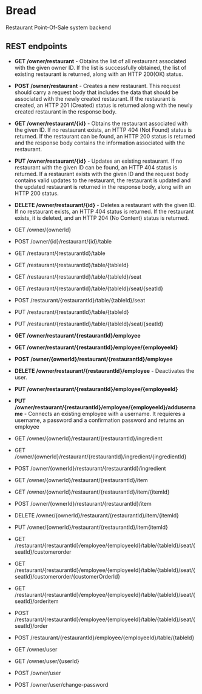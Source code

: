 # Bread
Restaurant Point-Of-Sale system backend

## REST endpoints

* __GET /owner/restaurant__ - Obtains the list of all restaurant associated with the given owner ID. If the list is successfully obtained, the list of existing restaurant is returned, along with an HTTP 200(OK) status.
* __POST /owner/restaurant__ - Creates a new restaurant. This request should carry a request body that includes the data that should be associated with the newly created restaurant. If the restaurant is created, an HTTP 201 (Created) status is returned along with the newly created restaurant in the response body.
* __GET /owner/restaurant/{id}__ - Obtains the restaurant associated with the given ID. If no restaurant exists, an HTTP 404 (Not Found) status is returned. If the restaurant can be found, an HTTP 200 status is returned and the response body contains the information associated with the restaurant.
* __PUT /owner/restaurant/{id}__ - Updates an existing restaurant. If no restaurant with the given ID can be found, an HTTP 404 status is returned. If a restaurant exists with the given ID and the request body contains valid updates to the restaurant, the restaurant is updated and the updated restaurant is returned in the response body, along with an HTTP 200 status.
* __DELETE /owner/restaurant/{id}__ - Deletes a restaurant with the given ID. If no restaurant exists, an HTTP 404 status is returned. If the restaurant exists, it is deleted, and an HTTP 204 (No Content) status is returned.
* GET /owner/{ownerId}
* POST /owner/{id}/restaurant/{id}/table

* GET /restaurant/{restaurantId}/table
* GET /restaurant/{restaurantId}/table/{tableId}
* GET /restaurant/{restaurantId}/table/{tableId}/seat
* GET /restaurant/{restaurantId}/table/{tableId}/seat/{seatId}
* POST /restaurant/{restaurantId}/table/{tableId}/seat
* PUT /restaurant/{restaurantId}/table/{tableId}
* PUT /restaurant/{restaurantId}/table/{tableId}/seat/{seatId}

* __GET /owner/restaurant/{restaurantId}/employee__
* __GET /owner/restaurant/{restaurantId}/employee/{employeeId}__
* __POST /owner/{ownerId}/restaurant/{restaurantId}/employee__
* __DELETE /owner/restaurant/{restaurantId}/employee__ - Deactivates the user.
* __PUT /owner/restaurant/{restaurantId}/employee/{employeeId}__
* __PUT /owner/restaurant/{restaurantId}/employee/{employeeId}/addusername__ - Connects an existing employee with a username. It requieres a username, a password and a confirmation password and returns an employee

* GET /owner/{ownerId}/restaurant/{restaurantId}/ingredient
* GET /owner/{ownerId}/restaurant/{restaurantId}/ingredient/{ingredientId}
* POST /owner/{ownerId}/restaurant/{restaurantId}/ingredient

* GET /owner/{ownerId}/restaurant/{restaurantId}/item
* GET /owner/{ownerId}/restaurant/{restaurantId}/item/{itemId}
* POST /owner/{ownerId}/restaurant/{restaurantId}/item
* DELETE /owner/{ownerId}/restaurant/{restaurantId}/item/{itemId}
* PUT /owner/{ownerId}/restaurant/{restaurantId}/item{itemId}

* GET /restaurant/{restaurantId}/employee/{employeeId}/table/{tableId}/seat/{seatId}/customerorder
* GET /restaurant/{restaurantId}/employee/{employeeId}/table/{tableId}/seat/{seatId}/customerorder/{customerOrderId}
* GET /restaurant/{restaurantId}/employee/{employeeId}/table/{tableId}/seat/{seatId}/orderitem
* POST /restaurant/{restaurantId}/employee/{employeeId}/table/{tableId}/seat/{seatId}/order
* POST /restaurant/{restaurantId}/employee/{employeeId}/table/{tableId}

* GET /owner/user
* GET /owner/user/{userId}
* POST /owner/user
* POST /owner/user/change-password